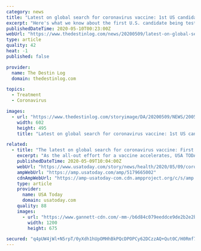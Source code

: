```yaml
---
category: news
title: "Latest on global search for coronavirus vaccine: 1st US candidate set for Phase 2; WHO tracks 8 efforts; Pfizer tests in humans"
excerpt: "Here's what we know about the first U.S. candidate being tested on hundreds of volunteers, the eight potential vaccines being tracked by the World Health"
publishedDateTime: 2020-05-10T00:23:00Z
webUrl: "https://www.thedestinlog.com/news/20200509/latest-on-global-search-for-coronavirus-vaccine-1st-us-candidate-set-for-phase-2-who-tracks-8-efforts-pfizer-tests-in-humans"
type: article
quality: 42
heat: -1
published: false

provider:
  name: The Destin Log
  domain: thedestinlog.com

topics:
  - Treatment
  - Coronavirus

images:
  - url: "https://www.thedestinlog.com/storyimage/DA/20200509/NEWS/200509126/AR/0/AR-200509126.jpg"
    width: 602
    height: 495
    title: "Latest on global search for coronavirus vaccine: 1st US candidate set for Phase 2; WHO tracks 8 efforts; Pfizer tests in humans"

related:
  - title: "The latest on global search for coronavirus vaccine: First US candidate set for Phase 2; WHO tracking 8 efforts; Pfizer tests in humans"
    excerpt: "As the all-out effort for a vaccine accelerates, USA TODAY is rounding up some of the week's most notable developments."
    publishedDateTime: 2020-05-09T10:04:00Z
    webUrl: "https://www.usatoday.com/story/news/health/2020/05/09/coronavirus-vaccine-race-us-testing/5179665002/"
    ampWebUrl: "https://amp.usatoday.com/amp/5179665002"
    cdnAmpWebUrl: "https://amp-usatoday-com.cdn.ampproject.org/c/s/amp.usatoday.com/amp/5179665002"
    type: article
    provider:
      name: USA Today
      domain: usatoday.com
    quality: 88
    images:
      - url: "https://www.gannett-cdn.com/-mm-/b6d84c079eeddce9de2b2e2be1944ad2472390ff/c=0-112-2119-1304/local/-/media/2020/05/05/USATODAY/usatsports/a-person-holding-a-vaccine.jpg?auto=webp&format=pjpg&width=1200"
        width: 1200
        height: 675

secured: "q4pUW4jWl+N5rpT/0yXdh1hUpOMHhBkPQcDPOPCy62DCzzAQ+Qut0C/H0Rmf7t6LUmbytpmVUcCtARDl2PoHCsVSgD1kDi1FRo3vDtgDU8A5vCt1I9TN3ltcsN42JXSg9uzzzEREhrwqywWU3bvEhoDJ4QZX3RKkZoe3JMPrNDKZ4kOZUKjY33Ttx+v81OeLly1zWt85AvqWwMvaYvVAs94hr3X1GgC5RngZLh/FsnkjwEAPVNYk3QKmAa+PaPfIdlq5AbyO4QEdnr8lo1zKu8p6Oie7awdkUussbzrhjG7v6lCwMP+lSPFtfNUxobdg;JubqYmX2vbGwlqRdvuJmUw=="
---
```


